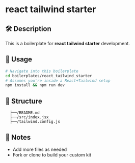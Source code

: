# react tailwind starter

## 🛠 Description
This is a boilerplate for **react tailwind starter** development.

## 🚀 Usage
```bash
# Navigate into this boilerplate
cd boilerplates/react_tailwind_starter
# Assumes you're inside a React+Tailwind setup
npm install && npm run dev
```

## 📂 Structure
```
  ├──/README.md
  ├──/src/index.jsx
  ├──/tailwind.config.js
```

## 🧠 Notes
- Add more files as needed
- Fork or clone to build your custom kit
